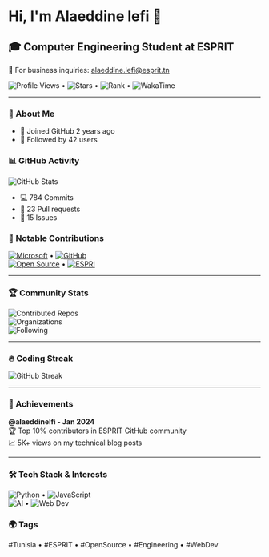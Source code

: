 # Hi, I'm Alaeddine lefi 👋

## 🎓 Computer Engineering Student at ESPRIT

📧 For business inquiries: [alaeddine.lefi@esprit.tn](mailto:alaeddine.lefi@esprit.tn)

![Profile Views](https://komarev.com/ghpvc/?username=alaeddinelfi&label=Profile%20views&color=0e75b6&style=flat) • ![Stars](https://img.shields.io/github/stars/alaeddinelfi?label=Stars) • ![Rank](https://img.shields.io/badge/Commits%20Rank-%2329-blue) • ![WakaTime](https://wakatime.com/badge/user/yourwakatimeid.svg)

---

### 📌 About Me
- 🚀 Joined GitHub 2 years ago  
- 👥 Followed by 42 users  

### 📊 GitHub Activity
![GitHub Stats](https://github-readme-stats.vercel.app/api?username=alaeddinelfi&show_icons=true&count_private=true&theme=radical)
- 💻 784 Commits  
- 🔄 23 Pull requests  
- 🐛 15 Issues  

### 🌟 Notable Contributions
[![Microsoft](https://img.shields.io/badge/-Microsoft-666666?logo=microsoft)](https://github.com/microsoft) • [![GitHub](https://img.shields.io/badge/-GitHub-181717?logo=github)](https://github.com/github)  
[![Open Source](https://img.shields.io/badge/-Open_Source-3DA639?logo=opensourceinitiative)](https://github.com/open-source) • [![ESPRI](https://img.shields.io/badge/-ESPRIT-003366)](https://www.esprit.tn)

---

### 🏆 Community Stats
![Contributed Repos](https://img.shields.io/badge/Contributed_to-12_repositories-blue)  
![Organizations](https://img.shields.io/badge/Member_of-3_organizations-orange)  
![Following](https://img.shields.io/badge/Following-89_users-green)  

---

### 🔥 Coding Streak
![GitHub Streak](https://streak-stats.demolab.com/?user=alaeddinelfi&theme=radical)

---

### 🏅 Achievements
**@alaeddinelfi - Jan 2024**  
🏆 Top 10% contributors in ESPRIT GitHub community  
📈 5K+ views on my technical blog posts  

---

### 🛠️ Tech Stack & Interests
![Python](https://img.shields.io/badge/-Python-3776AB?logo=python) • ![JavaScript](https://img.shields.io/badge/-JavaScript-F7DF1E?logo=javascript)  
![AI](https://img.shields.io/badge/-Artificial_Intelligence-FF6F00) • ![Web Dev](https://img.shields.io/badge/-Web_Development-4285F4)  

### 🌍 Tags
#Tunisia • #ESPRIT • #OpenSource • #Engineering • #WebDev
